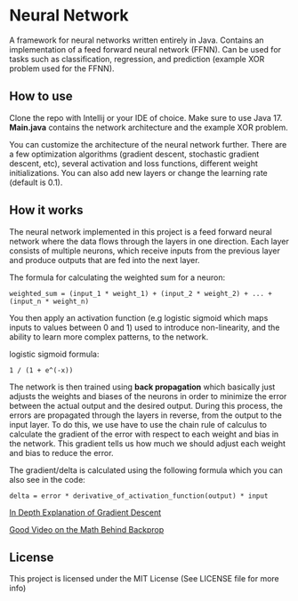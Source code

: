# Neural Network

A framework for neural networks written entirely in Java. Contains an implementation of a feed forward neural network (FFNN). Can be used for tasks such as classification, regression, and prediction (example XOR problem used for the FFNN).

## How to use ##
Clone the repo with Intellij or your IDE of choice. Make sure to use Java 17. **Main.java** contains the network architecture and the example XOR problem.

You can customize the architecture of the neural network further. There are a few optimization algorithms (gradient descent, stochastic gradient descent, etc), several activation and loss functions, different weight initializations. You can also add new layers or change the learning rate (default is 0.1).

## How it works ##
The neural network implemented in this project is a feed forward neural network where the data flows through the layers in one direction. Each layer consists of multiple neurons, which receive inputs from the previous layer and produce outputs that are fed into the next layer. 

The formula for calculating the weighted sum for a neuron:

`weighted_sum = (input_1 * weight_1) + (input_2 * weight_2) + ... + (input_n * weight_n)`

You then apply an activation function (e.g logistic sigmoid which maps inputs to values between 0 and 1) used to introduce non-linearity, and the ability to learn more complex patterns, to the network.

logistic sigmoid formula:

`1 / (1 + e^(-x))`

The network is then trained using **back propagation** which basically just adjusts the weights and biases of the neurons in order to minimize the error between the actual output and the desired output. During this process, the errors are propagated through the layers in reverse, from the output to the input layer. To do this, we use have to use the chain rule of calculus to calculate the gradient of the error with respect to each weight and bias in the network. This gradient tells us how much we should adjust each weight and bias to reduce the error.

The gradient/delta is calculated using the following formula which you can also see in the code:

`delta = error * derivative_of_activation_function(output) * input`

[In Depth Explanation of Gradient Descent](https://towardsdatascience.com/linear-regression-using-gradient-descent-97a6c8700931)

[Good Video on the Math Behind Backprop](https://www.youtube.com/watch?v=tIeHLnjs5U8)

## License
This project is licensed under the MIT License (See LICENSE file for more info)
